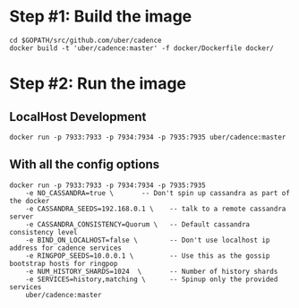 Step #1: Build the image
========================
```
cd $GOPATH/src/github.com/uber/cadence
docker build -t 'uber/cadence:master' -f docker/Dockerfile docker/
```

Step #2: Run the image
======================

LocalHost Development
---------------------

```
docker run -p 7933:7933 -p 7934:7934 -p 7935:7935 uber/cadence:master
```

With all the config options
----------------------------
```
docker run -p 7933:7933 -p 7934:7934 -p 7935:7935
    -e NO_CASSANDRA=true \       -- Don't spin up cassandra as part of the docker
    -e CASSANDRA_SEEDS=192.168.0.1 \    -- talk to a remote cassandra server
    -e CASSANDRA_CONSISTENCY=Quorum \   -- Default cassandra consistency level
    -e BIND_ON_LOCALHOST=false \        -- Don't use localhost ip address for cadence services
    -e RINGPOP_SEEDS=10.0.0.1 \         -- Use this as the gossip bootstrap hosts for ringpop
    -e NUM_HISTORY_SHARDS=1024  \       -- Number of history shards
    -e SERVICES=history,matching \      -- Spinup only the provided services
    uber/cadence:master
```